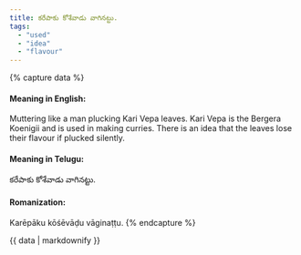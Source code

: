 ```yaml
---
title: కరేపాకు కోశేవాడు వాగినట్టు.
tags:
  - "used"
  - "idea"
  - "flavour"
---
```


{% capture data %}
#### Meaning in English:
Muttering like a man plucking Kari Vepa leaves.
Kari Vepa is the Bergera Koenigii and is used in making curries. There is an idea that the leaves lose their flavour if plucked silently.

#### Meaning in Telugu:
కరేపాకు కోశేవాడు వాగినట్టు.

#### Romanization:
Karēpāku kōśēvāḍu vāginaṭṭu.
{% endcapture %}

{{ data | markdownify }}

